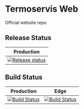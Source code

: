 # Termoservis Web

Official website repo

## Release Status

| Production |
|------------|
| [![Release status](https://vsrm.dev.azure.com/termoservis-sparkiy/_apis/public/Release/badge/6ef2a2f4-f26c-49bb-bef9-4a6a764b65bc/1/1)](https://dev.azure.com/termoservis-sparkiy/termoservis-web/_release?_a=releases&view=mine&definitionId=1) |

## Build Status

| Production | Edge |
|------------|------|
| [![Build Status](https://dev.azure.com/termoservis-sparkiy/termoservis-web/_apis/build/status/termoservis%20-%20CI?branchName=dev)](https://dev.azure.com/termoservis-sparkiy/termoservis-web/_build/latest?definitionId=1&branchName=dev) | [![Build Status](https://dev.azure.com/termoservis-sparkiy/termoservis-web/_apis/build/status/termoservis%20-%20CI?branchName=edge)](https://dev.azure.com/termoservis-sparkiy/termoservis-web/_build/latest?definitionId=1&branchName=edge) |
